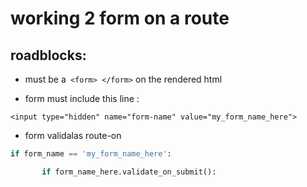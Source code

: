 # working 2 form on a route

## roadblocks:
 - must be a` <form> </form>` on the rendered html

 - form must include this line : 

`<input type="hidden" name="form-name" value="my_form_name_here">`

 - form validalas route-on 

 ``` python 
if form_name == 'my_form_name_here':

	    if form_name_here.validate_on_submit():
```

 


